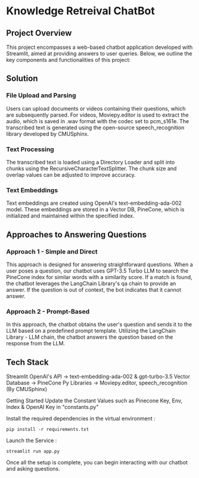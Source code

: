 # Knowledge Retreival ChatBot

## Project Overview
This project encompasses a web-based chatbot application developed with Streamlit, aimed at providing answers to user queries. Below, we outline the key components and functionalities of this project:

## Solution

### File Upload and Parsing
Users can upload documents or videos containing their questions, which are subsequently parsed.
For videos, Moviepy.editor is used to extract the audio, which is saved in .wav format with the codec set to pcm_s161e.
The transcribed text is generated using the open-source speech_recognition library developed by CMUSphinx.

### Text Processing
The transcribed text is loaded using a Directory Loader and split into chunks using the RecursiveCharacterTextSplitter.
The chunk size and overlap values can be adjusted to improve accuracy.

### Text Embeddings
Text embeddings are created using OpenAI's text-embedding-ada-002 model.
These embeddings are stored in a Vector DB, PineCone, which is initialized and maintained within the specified index.

## Approaches to Answering Questions

### Approach 1 - Simple and Direct
This approach is designed for answering straightforward questions.
When a user poses a question, our chatbot uses GPT-3.5 Turbo LLM to search the PineCone index for similar words with a similarity score.
If a match is found, the chatbot leverages the LangChain Library's qa chain to provide an answer. If the question is out of context, the bot indicates that it cannot answer.

### Approach 2 - Prompt-Based
In this approach, the chatbot obtains the user's question and sends it to the LLM based on a predefined prompt template.
Utilizing the LangChain Library - LLM chain, the chatbot answers the question based on the response from the LLM.

## Tech Stack

Streamlit
OpenAI's API ->  text-embedding-ada-002 & gpt-turbo-3.5
Vector Database -> PineCone
Py Libraries -> Moviepy.editor, speech_recognition (By CMUSphinx)


Getting Started
Update the Constant Values such as Pinecone Key, Env, Index & OpenAI Key in "constants.py"

Install the required dependencies in the virtual environment :
```
pip install -r requirements.txt
```

Launch the Service :
```
streamlit run app.py
```

Once all the setup is complete, you can begin interacting with our chatbot and asking questions.
